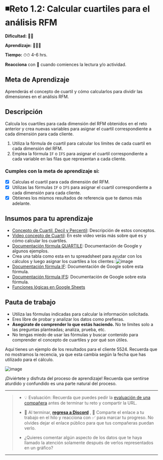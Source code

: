 # ◾Reto 1.2: Calcular cuartiles para el análisis RFM

**Dificultad:** 🌻🌻

**Aprendizaje:** 🍯🍯🍯

**Tiempo:** ⏱⏱ 4-6 hrs.

**Reacciona** con :eyes: cuando comiences la lectura y/o actividad.

## Meta de Aprendizaje

Aprenderás el concepto de cuartil y cómo calcularlos para dividir las dimensiones en el análisis RFM.

## Descripción

Calcula los cuartiles para cada dimensión del RFM obtenidos en el reto anterior y crea nuevas variables para asignar el cuartil correspondiente a cada dimensión para cada cliente.

1. Utiliza la fórmula de cuartil para calcular los límites de cada cuartil en cada dimensión del RFM.
2. Emplea la fórmula `IF` o `IFS` para asignar el cuartil correspondiente a cada variable en las filas que representan a cada cliente.

### Cumples con la meta de aprendizaje si:

- [x] Calculas el cuartil para cada dimensión del RFM.
- [x] Utilizas las fórmulas `IF` o `IFS` para asignar el cuartil correspondiente a cada dimensión para cada cliente.
- [x] Obtienes los mismos resultados de referencia que te damos más adelante.

## Insumos para tu aprendizaje

- [Concepto de Cuartil, Decil y Percentil](https://docs.google.com/document/d/1uF-h0giCJjWO6HjSkVP1pIAM1UG6ar2aaFLARWvHdGg/edit?usp=sharing): Descripción de estos conceptos.
- [Video concepto de Cuartil](https://www.loom.com/share/6d80794b67d14d048dfbf112e67e4a79?sid=dad30d47-6aca-400e-8a40-db990f68a311): En este vídeo verás más sobre qué es y cómo calcular los cuartiles.
- [Documentación fórmula QUARTILE](https://support.google.com/docs/answer/3094041?hl=es): Documentación de Google y algunos ejemplos.
- Crea una tabla como esta en tu spreadsheet para ayudar con los cálculos y luego asignar los cuartiles a los clientes:
![image](https://github.com/user-attachments/assets/19534c0e-9453-415f-9f80-9a34d0e1cd9d)
- [Documentación fórmula IF](https://support.google.com/docs/answer/3093364?hl=es): Documentación de Google sobre esta fórmula.
- [Documentación fórmula IFS](https://support.google.com/docs/answer/7014145?hl=es): Documentación de Google sobre esta fórmula.
- [Funciones lógicas en Google Sheets](https://teformas.com/herramientas-google/google-sheets/funciones-logicas-en-google-sheets/)

## Pauta de trabajo

- Utiliza las fórmulas indicadas para calcular la información solicitada.
- Eres libre de probar y analizar los datos como prefieras.
- **Asegúrate de comprender lo que estás haciendo.** No te limites solo a las preguntas planteadas; analiza, prueba, etc.
- No tengas miedo de usar las fórmulas y buscar contenido para comprender el concepto de cuartiles y por qué son útiles.

Aquí tienes un ejemplo de los resultados para el cliente 5524. Recuerda que no mostramos la recencia, ya que esta cambia según la fecha que has utilizado para el cálculo.

![image](https://github.com/user-attachments/assets/56e95563-3c1b-4d30-8a23-74cf6effcb72)

¡Diviértete y disfruta del proceso de aprendizaje! Recuerda que sentirse aturdido y confundido es una parte natural del proceso.

---

> - 💡 Evaluación: Recuerda que puedes pedir la [evaluación de una compañera](../curruculum_model/lea_model_06_assessment.md) antes de terminar tu reto y compartir la URL.
> 
> - :mega: Al terminar, [**regresa a Discord**](https://discord.com/channels/1209273049304666113/1209888657507487744) , 💬 Comparte el enlace a tu trabajo en el hilo y reacciona con ✅ para marcar tu progreso. No olvides dejar el enlace público para que tus compañeras puedan verlo. 
> 
> - ¿Quieres comentar algún aspecto de los datos que te haya llamado la atención solamente después de verlos representados en un gráfico?

---
